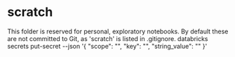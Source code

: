 # scratch

This folder is reserved for personal, exploratory notebooks.
By default these are not committed to Git, as 'scratch' is listed in .gitignore.
databricks secrets put-secret --json '{
  "scope": "<scope-name>",
  "key": "<key-name>",
  "string_value": "<secret>"
}'
